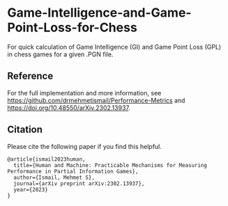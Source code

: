 # Game-Intelligence-and-Game-Point-Loss-for-Chess
For quick calculation of Game Intelligence (GI) and Game Point Loss (GPL) in chess games for a given .PGN file. 

## Reference
For the full implementation and more information, see https://github.com/drmehmetismail/Performance-Metrics and https://doi.org/10.48550/arXiv.2302.13937.

## Citation
Please cite the following paper if you find this helpful.
```
@article{ismail2023human,
  title={Human and Machine: Practicable Mechanisms for Measuring Performance in Partial Information Games},
  author={Ismail, Mehmet S},
  journal={arXiv preprint arXiv:2302.13937},
  year={2023}
}
```
